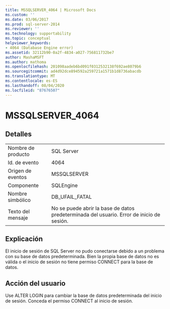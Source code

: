 ```yaml
---
title: MSSQLSERVER_4064 | Microsoft Docs
ms.custom: ''
ms.date: 03/06/2017
ms.prod: sql-server-2014
ms.reviewer: ''
ms.technology: supportability
ms.topic: conceptual
helpviewer_keywords:
- 4064 (Database Engine error)
ms.assetid: 32112b90-0a2f-4834-a027-756811732be7
author: MashaMSFT
ms.author: mathoma
ms.openlocfilehash: 201098aadeb6bd091f0312532138f692ae8079b6
ms.sourcegitcommit: ad4d92dce894592a259721a1571b1d8736abacdb
ms.translationtype: MT
ms.contentlocale: es-ES
ms.lasthandoff: 08/04/2020
ms.locfileid: "87676507"
---
```

# <a name="mssqlserver_4064"></a>MSSQLSERVER_4064
    
## <a name="details"></a>Detalles  
  
|||  
|-|-|  
|Nombre de producto|SQL Server|  
|Id. de evento|4064|  
|Origen de eventos|MSSQLSERVER|  
|Componente|SQLEngine|  
|Nombre simbólico|DB_UFAIL_FATAL|  
|Texto del mensaje|No se puede abrir la base de datos predeterminada del usuario. Error de inicio de sesión.|  
  
## <a name="explanation"></a>Explicación  
 El inicio de sesión de SQL Server no pudo conectarse debido a un problema con su base de datos predeterminada. Bien la propia base de datos no es válida o el inicio de sesión no tiene permiso CONNECT para la base de datos.  
  
## <a name="user-action"></a>Acción del usuario  
 Use ALTER LOGIN para cambiar la base de datos predeterminada del inicio de sesión. Conceda el permiso CONNECT al inicio de sesión.  
  
  
